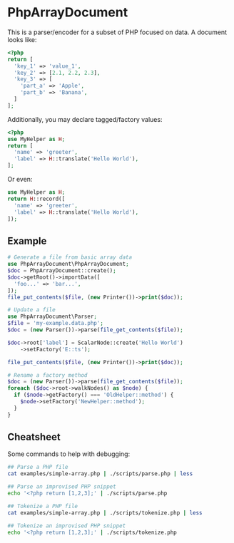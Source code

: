# PhpArrayDocument

This is a parser/encoder for a subset of PHP focused on data. A document
looks like:

```php
<?php
return [
  'key_1' => 'value_1',
  'key_2' => [2.1, 2.2, 2.3],
  'key_3' => [
    'part_a' => 'Apple',
    'part_b' => 'Banana',
  ]
];
```

Additionally, you may declare tagged/factory values:

```php
<?php
use MyHelper as H;
return [
  'name' => 'greeter',
  'label' => H::translate('Hello World'),
];
```

Or even:

```php
use MyHelper as H;
return H::record([
  'name' => 'greeter',
  'label' => H::translate('Hello World'),
]);
```

## Example

```php
# Generate a file from basic array data
use PhpArrayDocument\PhpArrayDocument;
$doc = PhpArrayDocument::create();
$doc->getRoot()->importData([
  'foo...' => 'bar...',
]);
file_put_contents($file, (new Printer())->print($doc));
```

```php
# Update a file
use PhpArrayDocument\Parser;
$file = 'my-example.data.php';
$doc = (new Parser())->parse(file_get_contents($file));

$doc->root['label'] = ScalarNode::create('Hello World')
	->setFactory('E::ts');

file_put_contents($file, (new Printer())->print($doc));
```

```php
# Rename a factory method
$doc = (new Parser())->parse(file_get_contents($file));
foreach ($doc->root->walkNodes() as $node) {
  if ($node->getFactory() === 'OldHelper::method') {
    $node->setFactory('NewHelper::method');
  }
} 
```

## Cheatsheet

Some commands to help with debugging:

```bash
## Parse a PHP file
cat examples/simple-array.php | ./scripts/parse.php | less

## Parse an improvised PHP snippet
echo '<?php return [1,2,3];' | ./scripts/parse.php

## Tokenize a PHP file
cat examples/simple-array.php | ./scripts/tokenize.php | less

## Tokenize an improvised PHP snippet
echo '<?php return [1,2,3];' | ./scripts/tokenize.php
```
